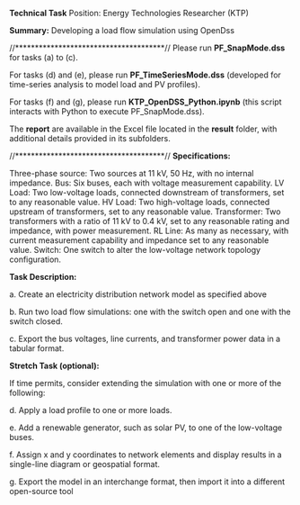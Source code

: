 **Technical Task**
Position: Energy Technologies Researcher (KTP)

**Summary:**
Developing a load flow simulation using OpenDss

//**************************************//
Please run **PF_SnapMode.dss** for tasks (a) to (c).

For tasks (d) and (e), please run **PF_TimeSeriesMode.dss** (developed for time-series analysis to model load and PV profiles).

For tasks (f) and (g), please run **KTP_OpenDSS_Python.ipynb** (this script interacts with Python to execute PF_SnapMode.dss).

The **report** are available in the Excel file located in the **result** folder, with additional details provided in its subfolders.

//**************************************//
**Specifications:**

Three-phase source: Two sources at 11 kV, 50 Hz, with no internal impedance.
Bus: Six buses, each with voltage measurement capability.
LV Load: Two low-voltage loads, connected downstream of transformers, set to any reasonable value.
HV Load: Two high-voltage loads, connected upstream of transformers, set to any reasonable value.
Transformer: Two transformers with a ratio of 11 kV to 0.4 kV, set to any reasonable rating and impedance, with power measurement.
RL Line: As many as necessary, with current measurement capability and impedance set to any reasonable value.
Switch: One switch to alter the low-voltage network topology configuration.

**Task Description:**

a. Create an electricity distribution network model as specified above

b. Run two load flow simulations: one with the switch open and one with the switch closed.

c. Export the bus voltages, line currents, and transformer power data in a tabular format.


**Stretch Task (optional):**

If time permits, consider extending the simulation with one or more of the following:

d. Apply a load profile to one or more loads.

e. Add a renewable generator, such as solar PV, to one of the low-voltage buses.

f. Assign x and y coordinates to network elements and display results in a single-line diagram or geospatial format.

g. Export the model in an interchange format, then import it into a different open-source tool


